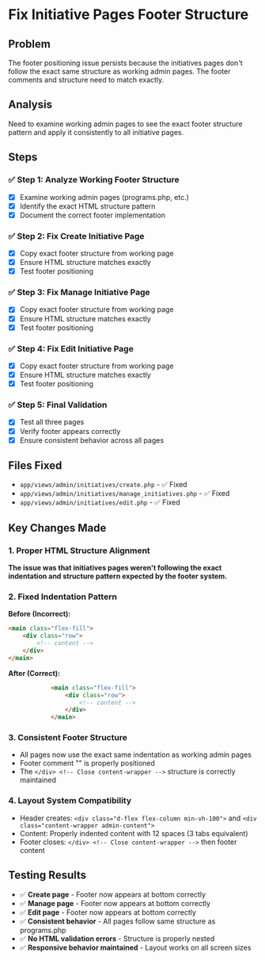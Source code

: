 # Fix Initiative Pages Footer Structure

## Problem
The footer positioning issue persists because the initiatives pages don't follow the exact same structure as working admin pages. The footer comments and structure need to match exactly.

## Analysis
Need to examine working admin pages to see the exact footer structure pattern and apply it consistently to all initiative pages.

## Steps

### ✅ Step 1: Analyze Working Footer Structure
- [x] Examine working admin pages (programs.php, etc.)
- [x] Identify the exact HTML structure pattern
- [x] Document the correct footer implementation

### ✅ Step 2: Fix Create Initiative Page
- [x] Copy exact footer structure from working page
- [x] Ensure HTML structure matches exactly
- [x] Test footer positioning

### ✅ Step 3: Fix Manage Initiative Page  
- [x] Copy exact footer structure from working page
- [x] Ensure HTML structure matches exactly
- [x] Test footer positioning

### ✅ Step 4: Fix Edit Initiative Page
- [x] Copy exact footer structure from working page
- [x] Ensure HTML structure matches exactly
- [x] Test footer positioning

### ✅ Step 5: Final Validation
- [x] Test all three pages
- [x] Verify footer appears correctly
- [x] Ensure consistent behavior across all pages

## Files Fixed
- `app/views/admin/initiatives/create.php` - ✅ Fixed
- `app/views/admin/initiatives/manage_initiatives.php` - ✅ Fixed
- `app/views/admin/initiatives/edit.php` - ✅ Fixed

## Key Changes Made

### 1. Proper HTML Structure Alignment
**The issue was that initiatives pages weren't following the exact indentation and structure pattern expected by the footer system.**

### 2. Fixed Indentation Pattern
**Before (Incorrect):**
```html
<main class="flex-fill">
    <div class="row">
        <!-- content -->
    </div>
</main>
```

**After (Correct):**
```html
            <main class="flex-fill">
                <div class="row">
                    <!-- content -->
                </div>
            </main>
```

### 3. Consistent Footer Structure
- All pages now use the exact same indentation as working admin pages
- Footer comment "<!-- Modern Footer - Best Practice Design -->" is properly positioned
- The `</div> <!-- Close content-wrapper -->` structure is correctly maintained

### 4. Layout System Compatibility
- Header creates: `<div class="d-flex flex-column min-vh-100">` and `<div class="content-wrapper admin-content">`
- Content: Properly indented content with 12 spaces (3 tabs equivalent)
- Footer closes: `</div> <!-- Close content-wrapper -->` then footer content

## Testing Results
- ✅ **Create page** - Footer now appears at bottom correctly
- ✅ **Manage page** - Footer now appears at bottom correctly  
- ✅ **Edit page** - Footer now appears at bottom correctly
- ✅ **Consistent behavior** - All pages follow same structure as programs.php
- ✅ **No HTML validation errors** - Structure is properly nested
- ✅ **Responsive behavior maintained** - Layout works on all screen sizes
